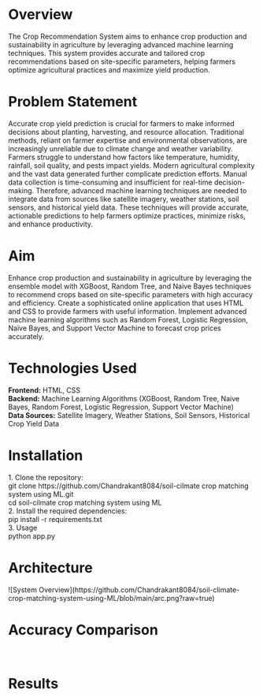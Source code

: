 <h1>Overview</h1>
The Crop Recommendation System aims to enhance crop production and sustainability in agriculture by leveraging advanced machine learning techniques. This system provides accurate and tailored crop recommendations based on site-specific parameters, helping farmers optimize agricultural practices and maximize yield production.
<br>
<h1>Problem Statement</h1>
Accurate crop yield prediction is crucial for farmers to make informed decisions about planting, harvesting, and resource allocation. Traditional methods, reliant on farmer expertise and environmental observations, are increasingly unreliable due to climate change and weather variability. Farmers struggle to understand how factors like temperature, humidity, rainfall, soil quality, and pests impact yields. Modern agricultural complexity and the vast data generated further complicate prediction efforts. Manual data collection is time-consuming and insufficient for real-time decision-making. Therefore, advanced machine learning techniques are needed to integrate data from sources like satellite imagery, weather stations, soil sensors, and historical yield data. These techniques will provide accurate, actionable predictions to help farmers optimize practices, minimize risks, and enhance productivity.
<br>
<h1>Aim</h1>
Enhance crop production and sustainability in agriculture by leveraging the ensemble model with XGBoost, Random Tree, and Naive Bayes techniques to recommend crops based on site-specific parameters with high accuracy and efficiency.
Create a sophisticated online application that uses HTML and CSS to provide farmers with useful information. Implement advanced machine learning algorithms such as Random Forest, Logistic Regression, Naïve Bayes, and Support Vector Machine to forecast crop prices accurately.
<br>
<h1>Technologies Used</h1>
<b>Frontend:</b> HTML, CSS <br>
<b>Backend:</b> Machine Learning Algorithms (XGBoost, Random Tree, Naive Bayes, Random Forest, Logistic Regression, Support Vector Machine) <br>
<b>Data Sources:</b> Satellite Imagery, Weather Stations, Soil Sensors, Historical Crop Yield Data <br>

<h1>Installation</h1>
1. Clone the repository: <br>
git clone https://github.com/Chandrakant8084/soil-cilmate crop matching system using ML.git <br>
cd soil-cilmate crop matching system using ML
<br>
2. Install the required dependencies: <br>
pip install -r requirements.txt <br>
3. Usage <br>
python app.py
<br>
<h1>Architecture</h1>
![System Overview](https://github.com/Chandrakant8084/soil-climate-crop-matching-system-using-ML/blob/main/arc.png?raw=true)

<br>
<h1>Accuracy Comparison</h1>
<br>
<h1>Results</h1>
